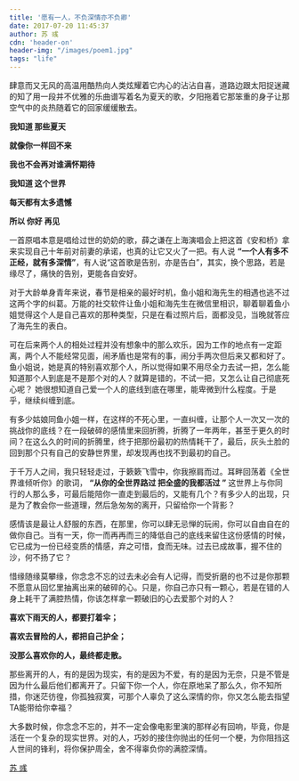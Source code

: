 ```yaml
---
title: '愿有一人，不负深情亦不负卿'
date: 2017-07-20 11:45:37
author: 苏 彧
cdn: 'header-on'
header-img: "/images/poem1.jpg"
tags: "life"
---
```

肆意而又无风的高温用酷热向人类炫耀着它内心的沾沾自喜，道路边跟太阳捉迷藏的知了用一段并不优雅的乐曲谱写着名为夏天的歌，夕阳拖着它那笨重的身子让那空气中的炎热随着它的回家缓缓散去。

**我知道 那些夏天**

**就像你一样回不来**

**我也不会再对谁满怀期待**

**我知道 这个世界**

**每天都有太多遗憾**

**所以 你好 再见**

一首原唱本意是唱给过世的奶奶的歌，薛之谦在上海演唱会上把这首《安和桥》拿来实现自己十年前对前妻的承诺，也真的让它又火了一把。有人说 **“一个人有多不正经，就有多深情”**，有人说“这首歌是告别，亦是告白”，其实，换个思路，若是缘尽了，痛快的告别，更能各自安好。

对于大龄单身青年来说，春节是相亲的最好时机，鱼小姐和海先生的相遇也逃不过这两个字的纠葛。万能的社交软件让鱼小姐和海先生在微信里相识，聊着聊着鱼小姐觉得这个人是自己喜欢的那种类型，只是在看过照片后，面都没见，当晚就答应了海先生的表白。

可在后来两个人的相处过程并没有想象中的那么欢乐，因为工作的地点有一定距离，两个人不能经常见面，闹矛盾也是常有的事，闹分手两次但后来又都和好了。鱼小姐说，她是真的特别喜欢那个人，所以觉得如果不用尽全力去试一把，怎么能知道那个人到底是不是那个对的人？就算是错的，不试一把，又怎么让自己彻底死心呢？ 她很想知道自己爱一个人的底线到底在哪里，能卑微到什么程度。于是乎，继续纠缠到底。

有多少姑娘同鱼小姐一样，在这样的不死心里，一直纠缠，让那个人一次又一次的挑战你的底线？在一段破碎的感情里来回折腾，折腾了一年两年，甚至于更久的时间？在这么久的时间的折腾里，终于把那份最初的热情耗干了，最后，灰头土脸的回到那个只有自己的安静世界里，却发现再也找不到最初的自己。

于千万人之间，我只轻轻走过，于簌簌飞雪中，你我擦肩而过。耳畔回荡着《全世界谁倾听你》的歌词， **“从你的全世界路过 把全盛的我都活过 ”** 这世界上与你同行的人那么多，可最后能陪你一直走到最后的，又能有几个？有多少人的出现，只是为了教会你一些道理，然后急匆匆的离开，只留给你一个背影？

感情该是最让人舒服的东西，在那里，你可以肆无忌惮的玩闹，你可以自由自在的做你自己。当有一天，你一而再再而三的降低自己的底线来留住这份感情的时候，它已成为一份已经变质的情感，弃之可惜，食而无味。过去已成故事，握不住的沙，何不扬了它？

惜缘随缘莫攀缘，你念念不忘的过去未必会有人记得，而受折磨的也不过是你那颗不愿意从回忆里抽离出来的破碎的心。只是，你自己亦只有一颗心，若是在错的人身上耗干了满腔热情，你该怎样拿一颗破旧的心去爱那个对的人？

 **喜欢下雨天的人，都要打着伞；**

 **喜欢去冒险的人，都把自己护全；**

 **没那么喜欢你的人，最终都走散。**

那些离开的人，有的是因为现实，有的是因为不爱，有的是因为无奈，只是不管是因为什么最后他们都离开了。只留下你一个人，你在原地呆了那么久，你不知所措，你迷茫彷徨，你孤独寂寞，可那个人辜负了这么深情的你，你又怎么能去指望TA能带给你幸福？

大多数时候，你念念不忘的，并不一定会像电影里演的那样必有回响，毕竟，你是活在一个复杂的现实世界。对的人，巧妙的接住你抛出的任何一个梗，为你阻挡这人世间的锋利，将你保护周全，舍不得辜负你的满腔深情。




[苏 彧](http://weibo.com/u/6031793217?is_hot=1)
